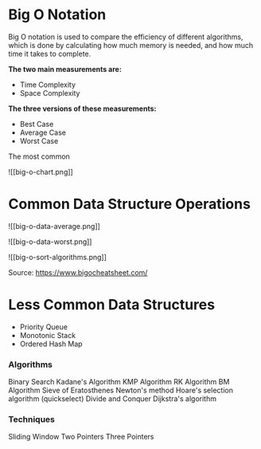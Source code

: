 # Big O Notation

Big O notation is used to compare the efficiency of different algorithms, which is done by calculating how much memory is needed, and how much time it takes to complete.

**The two main measurements are:**
- Time Complexity
- Space Complexity

**The three versions of these measurements:**
- Best Case
- Average Case
- Worst Case

The most common 

![[big-o-chart.png]]

# Common Data Structure Operations


![[big-o-data-average.png]]

![[big-o-data-worst.png]]


![[big-o-sort-algorithms.png]]

Source: https://www.bigocheatsheet.com/

# Less Common Data Structures

- Priority Queue
- Monotonic Stack
- Ordered Hash Map

### Algorithms
Binary Search
Kadane's Algorithm
KMP Algorithm
RK Algorithm
BM Algorithm
Sieve of Eratosthenes
Newton's method
Hoare's selection algorithm (quickselect)
Divide and Conquer
Dijkstra's algorithm

### Techniques
Sliding Window
Two Pointers
Three Pointers